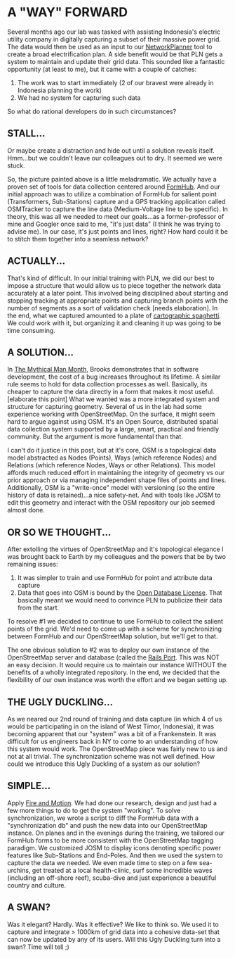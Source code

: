# A "WAY" FORWARD

Several months ago our lab was tasked with assisting Indonesia's electric utility company in digitally capturing a subset of their massive power grid.  The data would then be used as an input to our [NetworkPlanner](http://networkplanner.modilabs.org) tool to create a broad electrification plan.  A side benefit would be that PLN gets a system to maintain and update their grid data.  This sounded like a fantastic opportunity (at least to me), but it came with a couple of catches:  

1.  The work was to start immediately (2 of our bravest were already in Indonesia planning the work)
2.  We had no system for capturing such data

So what do rational developers do in such circumstances?  

## STALL...

Or maybe create a distraction and hide out until a solution reveals itself.  Hmm...but we couldn't leave our colleagues out to dry.  It seemed we were stuck.  

So, the picture painted above is a little meladramatic.  We actually have a proven set of tools for data collection centered around [FormHub](http://formhub.org "FormHub").  And our initial approach was to utilize a combination of FormHub for salient point (Transformers, Sub-Stations) capture and a GPS tracking application called OSMTracker to capture the line data (Medium-Voltage line to be specific).  In theory, this was all we needed to meet our goals...as a former-professor of mine and Googler once said to me, "it's just data" (I think he was trying to advise me).  In our case, it's just points and lines, right?  How hard could it be to stitch them together into a seamless network?  

## ACTUALLY...

That's kind of difficult.  In our initial training with PLN, we did our best to impose a structure that would allow us to piece together the network data accurately at a later point.  This involved being disciplined about starting and stopping tracking at appropriate points and capturing branch points with the number of segments as a sort of validation check [needs elaboration].  In the end, what we captured amounted to a plate of [cartographic spaghetti](http://support.esri.com/en/knowledgebase/GISDictionary/term/spaghetti%20data "Spaghetti Data").  We could work with it, but organizing it and cleaning it up was going to be time consuming.  

## A SOLUTION...

In [The Mythical Man Month](http://en.wikipedia.org/wiki/The_Mythical_Man-Month "Mythical Man Month"), Brooks demonstrates that in software development, the cost of a bug increases throughout its lifetime.  A similar rule seems to hold for data collection processes as well.  Basically, its cheaper to capture the data directly in a form that makes it most useful.  [elaborate this point]  What we wanted was a more integrated system and structure for capturing geometry.    Several of us in the lab had some experience working with OpenStreetMap.  On the surface, it might seem hard to argue against using OSM.  It's an Open Source, distributed spatial data collection system supported by a large, smart, practical and friendly community.  But the argument is more fundamental than that.  

I can't do it justice in this post, but at it's core, OSM is a topological data model abstracted as Nodes (Points), Ways (which reference Nodes) and Relations (which reference Nodes, Ways or other Relations).  This model affords much reduced effort in maintaining the integrity of geometry vs our prior approach or via managing independent shape files of points and lines.  Additionally, OSM is a "write-once" model with versioning (so the entire history of data is retained)...a nice safety-net.  And with tools like JOSM to edit this geometry and interact with the OSM repository our job seemed almost done.  

## OR SO WE THOUGHT...

After extolling the virtues of OpenStreetMap and it's topological elegance I was brought back to Earth by my colleagues and the powers that be by two remaining issues:

1.  It was simpler to train and use FormHub for point and attribute data capture
2.  Data that goes into OSM is bound by the [Open Database License](http://opendatacommons.org/licenses/odbl/summary/ "ODbL").  That basically meant we would need to convince PLN to publicize their data from the start.  

To resolve #1 we decided to continue to use FormHub to collect the salient points of the grid.  We'd need to come up with a scheme for synchronizing between FormHub and our OpenStreetMap solution, but we'll get to that.  

The one obvious solution to #2 was to deploy our own instance of the OpenStreetMap server and database (called the [Rails Port](http://wiki.openstreetmap.org/wiki/The_Rails_Port).  This was NOT an easy decision.  It would require us to maintain our instance WITHOUT the benefits of a wholly integrated repository.  In the end, we decided that the flexibility of our own instance was worth the effort and we began setting up.  

## THE UGLY DUCKLING...

As we neared our 2nd round of training and data capture (in which 4 of us would be participating in on the island of West Timor, Indonesia), it was becoming apparent that our "system" was a bit of a Frankenstein.  It was difficult for us engineers back in NY to come to an understanding of how this system would work.  The OpenStreetMap piece was fairly new to us and not at all trivial.  The synchronization scheme was not well defined.  How could we introduce this Ugly Duckling of a system as our solution?  

## SIMPLE...

Apply [Fire and Motion](http://www.joelonsoftware.com/articles/fog0000000339.html "Fire and Motion").  We had done our research, design and just had a few more things to do to get the system "working".  To solve synchronization, we wrote a script to diff the FormHub data with a "synchronization db" and push the new data into our OpenStreetMap instance.  On planes and in the evenings during the training, we tailored our FormHub forms to be more consistent with the OpenStreetMap tagging paradigm.  We customized JOSM to display icons denoting specific power features like Sub-Stations and End-Poles.  And then we used the system to capture the data we needed.  We even made time to step on a few sea-urchins, get treated at a local health-clinic, surf some incredible waves (including an off-shore reef), scuba-dive and just experience a beautiful country and culture.  

## A SWAN?

Was it elegant?  Hardly.  Was it effective?  We like to think so.  We used it to capture and integrate > 1000km of grid data into a cohesive data-set that can now be updated by any of its users.  Will this Ugly Duckling turn into a swan?  Time will tell ;)  
